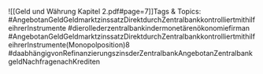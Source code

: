 
![[Geld und Währung Kapitel 2.pdf#page=7]]Tags & Topics:
   #AngebotanGeldGeldmarktzinssatzDirektdurchZentralbankkontrolliertmithilfeihrerInstrumente
   #dierollederzentralbankindermonetärenökonomiefirman
   #AngebotanGeldGeldmarktzinssatzDirektdurchZentralbankkontrolliertmithilfeihrerInstrumente(Monopolposition)8
   #daabhängigvonRefinanzierungszinsderZentralbankAngebotanZentralbankgeldNachfragenachKrediten